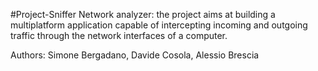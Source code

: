 #Project-Sniffer
Network analyzer: the project aims at building a multiplatform application capable of intercepting incoming and outgoing traffic through the network interfaces of a computer.

Authors: Simone Bergadano, Davide Cosola, Alessio Brescia
